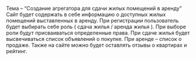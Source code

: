 Тема – “Создание агрегатора для сдачи жилых помещений в аренду”
Сайт будет содержать в себе информацию о доступных жилых помещений выставленных в аренду.
При регистрации пользователь будет выбирать себе роль ( сдача жилья / аренда жилья ). 
При выборе роли будут присваиваться определенные права. При сдаче жилья будет высвечиваться
список объявлений о покупке. При аренде – список о продаже. Также на сайте можно будет 
оставлять отзывы о квартирах и рейтинг.
